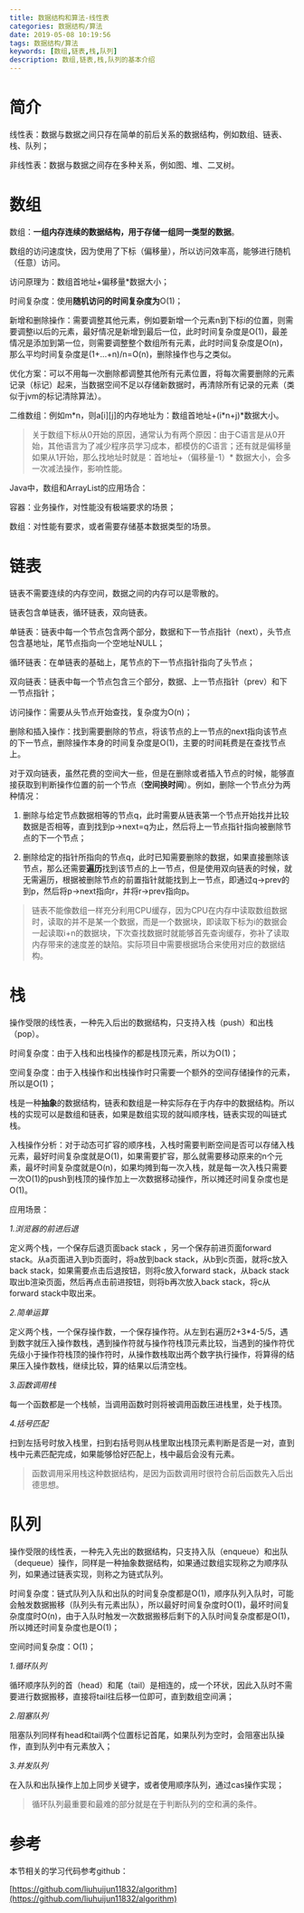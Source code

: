 ```yaml
---
title: 数据结构和算法-线性表
categories: 数据结构/算法
date: 2019-05-08 10:19:56
tags: 数据结构/算法
keywords: [数组,链表,栈,队列]
description: 数组,链表,栈,队列的基本介绍
---
```


# 简介

线性表：数据与数据之间只存在简单的前后关系的数据结构，例如数组、链表、栈、队列；

非线性表：数据与数据之间存在多种关系，例如图、堆、二叉树。

<!--more-->

# 数组

数组：**一组内存连续的数据结构，用于存储一组同一类型的数据**。

数组的访问速度快，因为使用了下标（偏移量），所以访问效率高，能够进行随机（任意）访问。

访问原理为：数组首地址+偏移量\*数据大小；

时间复杂度：使用**随机访问的时间复杂度为**O(1)；

新增和删除操作：需要调整其他元素，例如要新增一个元素n到下标i的位置，则需要调整i以后的元素，最好情况是新增到最后一位，此时时间复杂度是O(1)，最差情况是添加到第一位，则需要调整整个数组所有元素，此时时间复杂度是O(n)，那么平均时间复杂度是(1+...+n)/n=O(n)，删除操作也与之类似。

优化方案：可以不用每一次删除都调整其他所有元素位置，将每次需要删除的元素记录（标记）起来，当数据空间不足以存储新数据时，再清除所有记录的元素（类似于jvm的标记清除算法）。

二维数组：例如m\*n，则a\[i\]\[j\]的内存地址为：数组首地址+(i\*n+j)\*数据大小。 

> 关于数组下标从0开始的原因，通常认为有两个原因：由于C语言是从0开始，其他语言为了减少程序员学习成本，都模仿的C语言；还有就是偏移量如果从1开始，那么找地址时就是：首地址+（偏移量-1）\* 数据大小，会多一次减法操作，影响性能。

Java中，数组和ArrayList的应用场合：

容器：业务操作，对性能没有极端要求的场景；

数组：对性能有要求，或者需要存储基本数据类型的场景。

# 链表

链表不需要连续的内存空间，数据之间的内存可以是零散的。

链表包含单链表，循环链表，双向链表。

单链表：链表中每一个节点包含两个部分，数据和下一节点指针（next），头节点包含基地址，尾节点指向一个空地址NULL；

循环链表：在单链表的基础上，尾节点的下一节点指针指向了头节点；

双向链表：链表中每一个节点包含三个部分，数据、上一节点指针（prev）和下一节点指针；

访问操作：需要从头节点开始查找，复杂度为O(n)；

删除和插入操作：找到需要删除的节点，将该节点的上一节点的next指向该节点的下一节点，删除操作本身的时间复杂度是O(1)，主要的时间耗费是在查找节点上。

对于双向链表，虽然花费的空间大一些，但是在删除或者插入节点的时候，能够直接获取到判断操作位置的前一个节点（**空间换时间**）。例如，删除一个节点分为两种情况：

1. 删除与给定节点数据相等的节点q，此时需要从链表第一个节点开始找并比较数据是否相等，直到找到p->next=q为止，然后将上一节点指针指向被删除节点的下一个节点；

2. 删除给定的指针所指向的节点q，此时已知需要删除的数据，如果直接删除该节点，那么还需要**遍历**找到该节点的上一节点，但是使用双向链表的时候，就无需遍历，根据被删除节点的前置指针就能找到上一节点，即通过q->prev的到p，然后将p->next指向r，并将r->prev指向p。

> 链表不能像数组一样充分利用CPU缓存，因为CPU在内存中读取数组数据时，读取的并不是某一个数据，而是一个数据块，即读取下标为i的数据会一起读取i+n的数据块，下次查找数据时就能够首先查询缓存，弥补了读取内存带来的速度差的缺陷。实际项目中需要根据场合来使用对应的数据结构。

# 栈

操作受限的线性表，一种先入后出的数据结构，只支持入栈（push）和出栈（pop）。

时间复杂度：由于入栈和出栈操作的都是栈顶元素，所以为O(1)；

空间复杂度：由于入栈操作和出栈操作时只需要一个额外的空间存储操作的元素，所以是O(1)；

栈是一种**抽象**的数据结构，链表和数组是一种实际存在于内存中的数据结构。所以栈的实现可以是数组和链表，如果是数组实现的就叫顺序栈，链表实现的叫链式栈。

入栈操作分析：对于动态可扩容的顺序栈，入栈时需要判断空间是否可以存储入栈元素，最好时间复杂度就是O(1)，如果需要扩容，那么就需要移动原来的n个元素，最坏时间复杂度就是O(n)，如果均摊到每一次入栈，就是每一次入栈只需要一次O(1)的push到栈顶的操作加上一次数据移动操作，所以摊还时间复杂度也是O(1)。

应用场景：

*1.浏览器的前进后退*

定义两个栈，一个保存后退页面back stack ，另一个保存前进页面forward stack。从a页面进入到b页面时，将a放到back stack，从b到c页面，就将c放入back stack，如果需要点击后退按钮，则将c放入forward stack，从back stack取出b渲染页面，然后再点击前进按钮，则将b再次放入back stack，将c从forward stack中取出来。

*2.简单运算*

定义两个栈，一个保存操作数，一个保存操作符。从左到右遍历2+3\*4-5/5，遇到数字就压入操作数栈，遇到操作符就与操作符栈顶元素比较，当遇到的操作符优先级小于操作符栈顶的操作符时，从操作数栈取出两个数字执行操作，将算得的结果压入操作数栈，继续比较，算的结果以后清空栈。

*3.函数调用栈*

每一个函数都是一个栈帧，当调用函数时则将被调用函数压进栈里，处于栈顶。

*4.括号匹配*

扫到左括号时放入栈里，扫到右括号则从栈里取出栈顶元素判断是否是一对，直到栈中元素匹配完成，如果能够恰好匹配上，栈中最后会没有元素。

> 函数调用采用栈这种数据结构，是因为函数调用时很符合前后函数先入后出德思想。

# 队列

操作受限的线性表，一种先入先出的数据结构，只支持入队（enqueue）和出队（dequeue）操作，同样是一种抽象数据结构，如果通过数组实现称之为顺序队列，如果通过链表实现，则称之为链式队列。

时间复杂度：链式队列入队和出队的时间复杂度都是O(1)，顺序队列入队时，可能会触发数据搬移（队列头有元素出队），所以最好时间复杂度时O(1)，最坏时间复杂度度时O(n)，由于入队时触发一次数据搬移后剩下的入队时间复杂度都是O(1)，所以摊还时间复杂度也是O(1)；

空间时间复杂度：O(1)；

*1.循环队列*

循环顺序队列的首（head）和尾（tail）是相连的，成一个环状，因此入队时不需要进行数据搬移，直接将tail往后移一位即可，直到数组空间满；

*2.阻塞队列*

阻塞队列同样有head和tail两个位置标记首尾，如果队列为空时，会阻塞出队操作，直到队列中有元素放入；

*3.并发队列*

在入队和出队操作上加上同步关键字，或者使用顺序队列，通过cas操作实现；

> 循环队列最重要和最难的部分就是在于判断队列的空和满的条件。

# 参考

本节相关的学习代码参考github：

[https://github.com/liuhuijun11832/algorithm](https://github.com/liuhuijun11832/algorithm)
